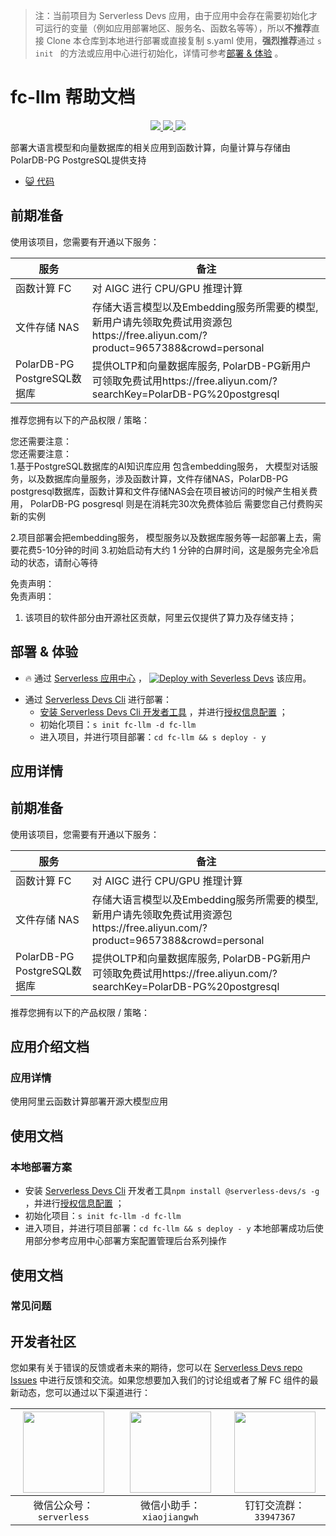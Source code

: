 
> 注：当前项目为 Serverless Devs 应用，由于应用中会存在需要初始化才可运行的变量（例如应用部署地区、服务名、函数名等等），所以**不推荐**直接 Clone 本仓库到本地进行部署或直接复制 s.yaml 使用，**强烈推荐**通过 `s init ` 的方法或应用中心进行初始化，详情可参考[部署 & 体验](#部署--体验) 。

# fc-llm 帮助文档
<p align="center" class="flex justify-center">
    <a href="https://www.serverless-devs.com" class="ml-1">
    <img src="http://editor.devsapp.cn/icon?package=fc-llm&type=packageType">
  </a>
  <a href="http://www.devsapp.cn/details.html?name=fc-llm" class="ml-1">
    <img src="http://editor.devsapp.cn/icon?package=fc-llm&type=packageVersion">
  </a>
  <a href="http://www.devsapp.cn/details.html?name=fc-llm" class="ml-1">
    <img src="http://editor.devsapp.cn/icon?package=fc-llm&type=packageDownload">
  </a>
</p>

<description>

部署大语言模型和向量数据库的相关应用到函数计算，向量计算与存储由PolarDB-PG PostgreSQL提供支持

</description>

<codeUrl>

- [:smiley_cat: 代码](https://github.com/devsapp/fc-llm)

</codeUrl>
<preview>



</preview>


## 前期准备

使用该项目，您需要有开通以下服务：

<service>



| 服务 |  备注  |
| --- |  --- |
| 函数计算 FC |  对 AIGC 进行 CPU/GPU 推理计算 |
| 文件存储 NAS |  存储大语言模型以及Embedding服务所需要的模型, 新用户请先领取免费试用资源包https://free.aliyun.com/?product=9657388&crowd=personal |
| PolarDB-PG PostgreSQL数据库 |   提供OLTP和向量数据库服务, PolarDB-PG新用户可领取免费试用https://free.aliyun.com/?searchKey=PolarDB-PG%20postgresql |

</service>

推荐您拥有以下的产品权限 / 策略：
<auth>
</auth>

<remark>

您还需要注意：   
您还需要注意：  
1.基于PostgreSQL数据库的AI知识库应用 包含embedding服务， 大模型对话服务，以及数据库向量服务，涉及函数计算，文件存储NAS，PolarDB-PG postgresql数据库，函数计算和文件存储NAS会在项目被访问的时候产生相关费用， PolarDB-PG posgresql 则是在消耗完30次免费体验后 需要您自己付费购买新的实例 

2.项目部署会把embedding服务， 模型服务以及数据库服务等一起部署上去，需要花费5-10分钟的时间
3.初始启动有大约 1 分钟的白屏时间，这是服务完全冷启动的状态，请耐心等待

</remark>

<disclaimers>

免责声明：   
免责声明：

1. 该项目的软件部分由开源社区贡献，阿里云仅提供了算力及存储支持；

</disclaimers>

## 部署 & 体验

<appcenter>
   
- :fire: 通过 [Serverless 应用中心](https://fcnext.console.aliyun.com/applications/create?template=fc-llm) ，
  [![Deploy with Severless Devs](https://img.alicdn.com/imgextra/i1/O1CN01w5RFbX1v45s8TIXPz_!!6000000006118-55-tps-95-28.svg)](https://fcnext.console.aliyun.com/applications/create?template=fc-llm) 该应用。
   
</appcenter>
<deploy>
    
- 通过 [Serverless Devs Cli](https://www.serverless-devs.com/serverless-devs/install) 进行部署：
  - [安装 Serverless Devs Cli 开发者工具](https://www.serverless-devs.com/serverless-devs/install) ，并进行[授权信息配置](https://docs.serverless-devs.com/fc/config) ；
  - 初始化项目：`s init fc-llm -d fc-llm `
  - 进入项目，并进行项目部署：`cd fc-llm && s deploy - y`
   
</deploy>

## 应用详情

<appdetail id="flushContent">

## 前期准备

使用该项目，您需要有开通以下服务：

| 服务 |  备注  |
| --- |  --- |
| 函数计算 FC |  对 AIGC 进行 CPU/GPU 推理计算 |
| 文件存储 NAS |  存储大语言模型以及Embedding服务所需要的模型, 新用户请先领取免费试用资源包https://free.aliyun.com/?product=9657388&crowd=personal |
| PolarDB-PG PostgreSQL数据库 |  提供OLTP和向量数据库服务, PolarDB-PG新用户可领取免费试用https://free.aliyun.com/?searchKey=PolarDB-PG%20postgresql |

推荐您拥有以下的产品权限 / 策略：

## 应用介绍文档

### 应用详情

使用阿里云函数计算部署开源大模型应用

## 使用文档

### 本地部署方案

- 安装 [Serverless Devs Cli](https://www.serverless-devs.com/serverless-devs/install) 开发者工具`npm install @serverless-devs/s -g`
  ，并进行[授权信息配置](https://docs.serverless-devs.com/fc/config) ；
- 初始化项目：`s init fc-llm -d fc-llm`
- 进入项目，并进行项目部署：`cd fc-llm && s deploy - y`
  本地部署成功后使用部分参考应用中心部署方案配置管理后台系列操作

</appdetail>

## 使用文档

<usedetail id="flushContent">

### 常见问题

</usedetail>


<devgroup>


## 开发者社区

您如果有关于错误的反馈或者未来的期待，您可以在 [Serverless Devs repo Issues](https://github.com/serverless-devs/serverless-devs/issues) 中进行反馈和交流。如果您想要加入我们的讨论组或者了解 FC 组件的最新动态，您可以通过以下渠道进行：

<p align="center">  

| <img src="https://serverless-article-picture.oss-cn-hangzhou.aliyuncs.com/1635407298906_20211028074819117230.png" width="130px" > | <img src="https://serverless-article-picture.oss-cn-hangzhou.aliyuncs.com/1635407044136_20211028074404326599.png" width="130px" > | <img src="https://serverless-article-picture.oss-cn-hangzhou.aliyuncs.com/1635407252200_20211028074732517533.png" width="130px" > |
| --------------------------------------------------------------------------------------------------------------------------------- | --------------------------------------------------------------------------------------------------------------------------------- | --------------------------------------------------------------------------------------------------------------------------------- |
| <center>微信公众号：`serverless`</center>                                                                                         | <center>微信小助手：`xiaojiangwh`</center>                                                                                        | <center>钉钉交流群：`33947367`</center>                                                                                           |
</p>
</devgroup>

